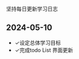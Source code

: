 <div :class="$style.special_text">
  坚持每日更新学习日志
</div>

## 2024-05-10

- <div :class="$style.flex"><span :class="[$style.common,$style.actived]">✓</span>设定总体学习目标</div>
- <div :class="$style.flex"><span :class="[$style.common,$style.actived]">✓</span>完成todo List 界面更新</div>

<style module>
.special_text {
  color: #00BCD4; 
  font-size: 30px; 
  padding: 20px 0;
}
.noActive {
  background: #efe3e3;
  color: #E91E63;
}

.actived {
  background: #4CAF50;
}

.common {
  display: inline-flex;
  width: 20px;
  height: 20px;
  border-radius: 4px;
  margin-right: 10px;
  align-items: center;
  padding: 6px;
  justify-content: center;
  font-size: 16px;
  font-weight: bold;
}

.flex {
  display: flex;
  align-items: center;
}
</style>
